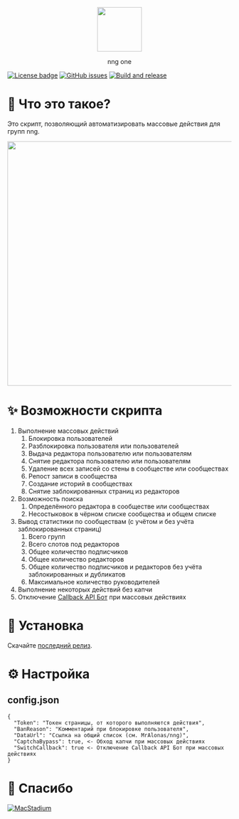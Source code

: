 <p align="center">
  <p align="center">
    <img src=".github/IMAGES/nng.png" height="100">
  </p>
  <p align="center">nng one</p>
</p>

[![License badge](https://img.shields.io/badge/license-EUPL-blue.svg)](LICENSE)
[![GitHub issues](https://img.shields.io/github/issues/MrAlonas/nng-one)](https://github.com/MrAlonas/nng-one/issues)
[![Build and release](https://github.com/MrAlonas/nng-one/actions/workflows/build.yml/badge.svg)](https://github.com/MrAlonas/nng-one/actions/workflows/build.yml)

# 🤔 Что это такое?

Это скрипт, позволяющий автоматизировать массовые действия для групп nng.

<p align="center">
  <img src=".github/IMAGES/one.png" width="550">
</p>

# ✨ Возможности скрипта

1. Выполнение массовых действий
    1. Блокировка пользователей
    2. Разблокировка пользователя или пользователей
    3. Выдача редактора пользователю или пользователям
    4. Снятие редактора пользователю или пользователям
    5. Удаление всех записей со стены в сообществе или сообществах
    6. Репост записи в сообщества
    7. Создание историй в сообществах
    8. Снятие заблокированных страниц из редакторов
2. Возможность поиска
    1. Определённого редактора в сообществе или сообществах
    2. Несостыковок в чёрном списке сообщества и общем списке
3. Вывод статистики по сообществам (с учётом и без учёта заблокированных страниц)
    1. Всего групп
    2. Всего слотов под редакторов
    3. Общее количество подписчиков
    4. Общее количество редакторов
    5. Общее количество подписчиков и редакторов без учёта заблокированных и дубликатов
    6. Максимальное количество руководителей
4. Выполнение некоторых действий без капчи
5. Отключение [Callback API Бот](https://vk.com/cbbot) при массовых действиях

# 📀 Установка

Скачайте [последний релиз](https://github.com/MrAlonas/nng-one/releases/latest).

# ⚙️ Настройка

## config.json

```
{
  "Token": "Токен страницы, от которого выполняются действия",
  "BanReason": "Комментарий при блокировке пользователя",
  "DataUrl": "Ссылка на общий список (см. MrAlonas/nng)",
  "CaptchaBypass": true, <- Обход капчи при массовых действиях
  "SwitchCallback": true <- Отключение Callback API Бот при массовых действиях
}
```

# 🙏 Спасибо

[![MacStadium](https://user-images.githubusercontent.com/60031799/197819735-0322bdc3-782c-4289-8018-e106668b0b7e.png)](https://www.macstadium.com)
